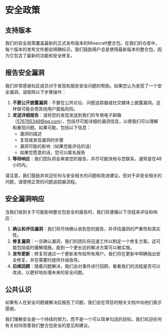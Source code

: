# 安全政策

## 支持版本

我们的安全政策覆盖最新的正式发布版本的Minecraft整合包。在我们的仓库中，每个版本的发布文件都会明确标识。我们鼓励用户总是使用最新版本的整合包，因为它包含了最新的功能和安全修复。

## 报告安全漏洞

我们非常感谢社区成员对于发现和报告安全问题的帮助。如果您认为发现了一个安全漏洞，请按照以下步骤操作：

1. **不要公开披露漏洞**：不要在公共论坛、问题追踪器或社交媒体上披露漏洞。这样做可能会使其他用户面临风险。
2. **发送详细报告**：请将您的发现发送到我们的专用电子邮箱（576765349@qq.com），包括尽可能详细的漏洞信息，以便我们可以理解和重现问题。如果可能，包括以下信息：
    - 漏洞的描述
    - 复现或发现漏洞的步骤
    - 漏洞可能的影响（如果您能评估的话）
    - 如果您愿意的话，您可以匿名报告
3. **等待响应**：我们团队将会审查您的报告，并尽可能快地与您联系，通常是在48小时内。

请注意，我们鼓励并欢迎任何与安全相关的问题和改进建议，但对于非安全相关的问题，请使用正常的问题追踪器流程。

## 安全漏洞响应

当我们收到关于可能影响整合包安全的报告时，我们将遵循以下流程来评估和响应：

1. **确认和评估漏洞**：我们将尽快确认收到您的报告，并评估漏洞的严重性和真实性。
2. **修复漏洞**：一旦确认漏洞，我们的团队将迅速工作以制定一个修复方案。这可能包括临时缓解措施，直到一个更长远的解决方案可以被实施。
3. **发布更新**：修复将通过一个更新发布给所有用户。我们将在更新中明确指出安全修复，并在需要时提供升级指导。
4. **后续回顾**：随着问题解决，我们会对事件进行回顾，看看我们的流程是否可以改进，以更好地处理未来的安全问题。

## 公共认识

如果有人在安全问题被解决后报告了问题，我们会在项目的相关文档中向他们表示感谢。

我们理解安全是一个持续的努力，而不是一个可以简单勾选的目标。我们欢迎任何有关如何改善我们整合包安全的意见和建议。
